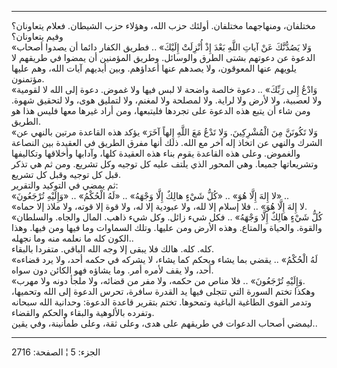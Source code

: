 ------------------------------------------------------------------------

مختلفان، ومنهاجهما مختلفان. أولئك حزب الله، وهؤلاء حزب الشيطان. فعلام
يتعاونان؟ وفيم يتعاونان؟  
«وَلا يَصُدُّنَّكَ عَنْ آياتِ اللَّهِ بَعْدَ إِذْ أُنْزِلَتْ إِلَيْكَ» .. فطريق الكفار دائما أن
يصدوا أصحاب الدعوة عن دعوتهم بشتى الطرق والوسائل. وطريق المؤمنين أن
يمضوا في طريقهم لا يلويهم عنها المعوقون، ولا يصدهم عنها أعداؤهم. وبين
أيديهم آيات الله، وهم عليها مؤتمنون.  
«وَادْعُ إِلى رَبِّكَ» .. دعوة خالصة واضحة لا لبس فيها ولا غموض. دعوة إلى الله
لا لقومية ولا لعصبية، ولا لأرض ولا لراية. ولا لمصلحة ولا لمغنم، ولا
لتمليق هوى، ولا لتحقيق شهوة. ومن شاء أن يتبع هذه الدعوة على تجردها
فليتبعها، ومن أراد غيرها معها فليس هذا هو الطريق.  
«وَلا تَكُونَنَّ مِنَ الْمُشْرِكِينَ. وَلا تَدْعُ مَعَ اللَّهِ إِلهاً آخَرَ» يؤكد هذه القاعدة مرتين
بالنهي عن الشرك والنهي عن اتخاذ إله آخر مع الله. ذلك أنها مفرق الطريق في
العقيدة بين النصاعة والغموض. وعلى هذه القاعدة يقوم بناء هذه العقيدة
كلها، وآدابها وأخلاقها وتكاليفها وتشريعاتها جميعا. وهي المحور الذي يلتف
عليه كل توجيه وكل تشريع. ومن ثم هي تذكر قبل كل توجيه وقبل كل تشريع.  
ثم يمضي في التوكيد والتقرير:  
«لا إِلهَ إِلَّا هُوَ» .. «كُلُّ شَيْءٍ هالِكٌ إِلَّا وَجْهَهُ» .. «لَهُ الْحُكْمُ» .. «وَإِلَيْهِ
تُرْجَعُونَ» ..  
«لا إِلهَ إِلَّا هُوَ» .. فلا إسلام إلا لله، ولا عبودية إلا له، ولا قوة إلا
قوته، ولا ملاذ إلا حماه.  
«كُلُّ شَيْءٍ هالِكٌ إِلَّا وَجْهَهُ» .. فكل شيء زائل. وكل شيء ذاهب. المال والجاه.
والسلطان والقوة. والحياة والمتاع. وهذه الأرض ومن عليها. وتلك السماوات
وما فيها ومن فيها. وهذا الكون كله ما نعلمه منه وما نجهله..  
كله. كله. هالك فلا يبقى إلا وجه الله الباقي. متفردا بالبقاء.  
«لَهُ الْحُكْمُ» .. يقضي بما يشاء ويحكم كما يشاء، لا يشركه في حكمه أحد، ولا
يرد قضاءه أحد، ولا يقف لأمره أمر. وما يشاؤه فهو الكائن دون سواه.  
«وَإِلَيْهِ تُرْجَعُونَ» .. فلا مناص من حكمه، ولا مفر من قضائه، ولا ملجأ دونه ولا
مهرب.  
وهكذا تختم السورة التي تتجلى فيها يد القدرة سافرة، تحرس الدعوة إلى الله
وتحميها، وتدمر القوى الطاغية الباغية وتمحوها. تختم بتقرير قاعدة الدعوة:
وحدانية الله سبحانه وتفرده بالألوهية والبقاء والحكم والقضاء.  
ليمضي أصحاب الدعوات في طريقهم على هدى، وعلى ثقة، وعلى طمأنينة، وفي
يقين..

------------------------------------------------------------------------

الجزء: 5 ¦ الصفحة: 2716
